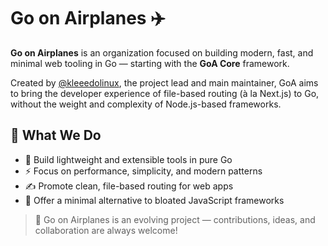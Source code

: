 # Go on Airplanes ✈️

**Go on Airplanes** is an organization focused on building modern, fast, and minimal web tooling in Go — starting with the **GoA Core** framework.

Created by [@kleeedolinux](https://github.com/kleeedolinux), the project lead and main maintainer, GoA aims to bring the developer experience of file-based routing (à la Next.js) to Go, without the weight and complexity of Node.js-based frameworks.

## 🧠 What We Do

- 🧩 Build lightweight and extensible tools in pure Go  
- ⚡ Focus on performance, simplicity, and modern patterns  
- ✍️ Promote clean, file-based routing for web apps  
- 🔧 Offer a minimal alternative to bloated JavaScript frameworks

> 🚧 Go on Airplanes is an evolving project — contributions, ideas, and collaboration are always welcome!

